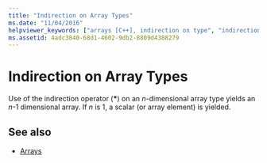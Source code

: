 ```yaml
---
title: "Indirection on Array Types"
ms.date: "11/04/2016"
helpviewer_keywords: ["arrays [C++], indirection on type", "indirection operator [C++], array types"]
ms.assetid: 4adc3840-68d1-4602-9db2-8809d4388279
---
```

# Indirection on Array Types

Use of the indirection operator (<strong>\*</strong>) on an *n*-dimensional array type yields an *n*-1 dimensional array. If *n* is 1, a scalar (or array element) is yielded.

## See also

- [Arrays](../cpp/arrays-cpp.md)
